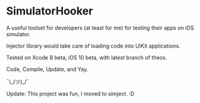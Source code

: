 SimulatorHooker
==========

A useful toolset for developers (at least for me) for testing their apps on iOS simulator.

Injector library would take care of loading code into UIKit applications.

Tested on Xcode 8 beta, iOS 10 beta, with latest branch of theos.

Code, Compile, Update, and Yay.

¯\\\_(ツ)\_/¯

Update: This project was fun, I moved to simject. :D